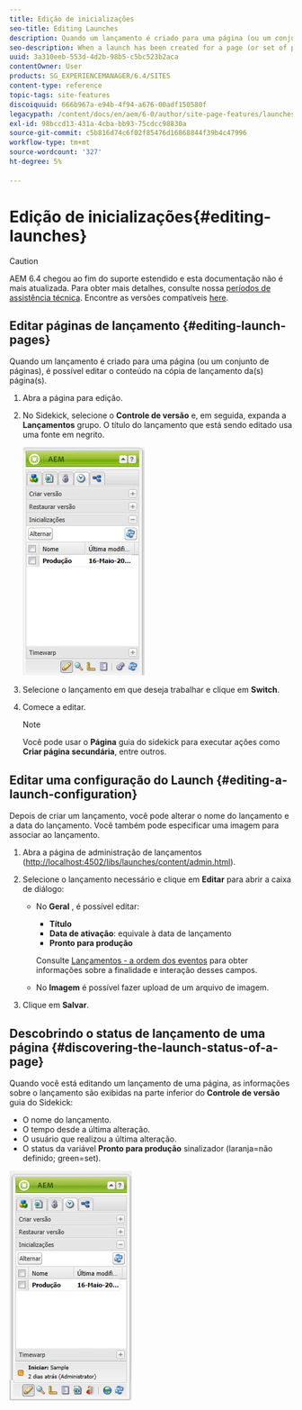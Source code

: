 ```yaml
---
title: Edição de inicializações
seo-title: Editing Launches
description: Quando um lançamento é criado para uma página (ou um conjunto de páginas), é possível editar o conteúdo na cópia de lançamento da(s) página(s).
seo-description: When a launch has been created for a page (or set of pages) you can edit the content in the launch copy of the page(s).
uuid: 3a310eeb-553d-4d2b-98b5-c5bc523b2aca
contentOwner: User
products: SG_EXPERIENCEMANAGER/6.4/SITES
content-type: reference
topic-tags: site-features
discoiquuid: 666b967a-e94b-4f94-a676-00adf150580f
legacypath: /content/docs/en/aem/6-0/author/site-page-features/launches
exl-id: 98bccd13-431a-4cba-bb93-75cdcc98830a
source-git-commit: c5b816d74c6f02f85476d16868844f39b4c47996
workflow-type: tm+mt
source-wordcount: '327'
ht-degree: 5%

---
```


# Edição de inicializações{#editing-launches}

>[!CAUTION]
>
>AEM 6.4 chegou ao fim do suporte estendido e esta documentação não é mais atualizada. Para obter mais detalhes, consulte nossa [períodos de assistência técnica](https://helpx.adobe.com/br/support/programs/eol-matrix.html). Encontre as versões compatíveis [here](https://experienceleague.adobe.com/docs/).

## Editar páginas de lançamento {#editing-launch-pages}

Quando um lançamento é criado para uma página (ou um conjunto de páginas), é possível editar o conteúdo na cópia de lançamento da(s) página(s).

1. Abra a página para edição.
1. No Sidekick, selecione o **Controle de versão** e, em seguida, expanda a **Lançamentos** grupo. O título do lançamento que está sendo editado usa uma fonte em negrito.

   ![chlimage_1-13](assets/chlimage_1-13.jpeg)

1. Selecione o lançamento em que deseja trabalhar e clique em **Switch**.
1. Comece a editar.

   >[!NOTE]
   >
   >Você pode usar o **Página** guia do sidekick para executar ações como **Criar página secundária**, entre outros.

## Editar uma configuração do Launch {#editing-a-launch-configuration}

Depois de criar um lançamento, você pode alterar o nome do lançamento e a data do lançamento. Você também pode especificar uma imagem para associar ao lançamento.

1. Abra a página de administração de lançamentos ([http://localhost:4502/libs/launches/content/admin.html](http://localhost:4502/libs/launches/content/admin.html)).

1. Selecione o lançamento necessário e clique em **Editar** para abrir a caixa de diálogo:

   * No **Geral** , é possível editar:

      * **Título**
      * **Data de ativação**: equivale à data de lançamento
      * **Pronto para produção**

      Consulte [Lançamentos - a ordem dos eventos](/help/sites-authoring/launches.md#launches-the-order-of-events) para obter informações sobre a finalidade e interação desses campos.

   * No **Imagem** é possível fazer upload de um arquivo de imagem.


1. Clique em **Salvar**.

## Descobrindo o status de lançamento de uma página {#discovering-the-launch-status-of-a-page}

Quando você está editando um lançamento de uma página, as informações sobre o lançamento são exibidas na parte inferior do **Controle de versão** guia do Sidekick:

* O nome do lançamento.
* O tempo desde a última alteração.
* O usuário que realizou a última alteração.
* O status da variável **Pronto para produção** sinalizador (laranja=não definido; green=set).

![chlimage_1-186](assets/chlimage_1-186.png)
